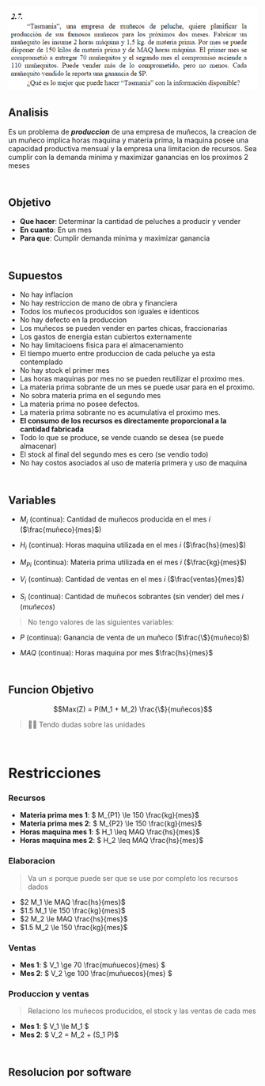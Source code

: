 ![alt text](2-7.png)

## Analisis
Es un problema de ***produccion*** de una empresa de muñecos, la creacion de un muñeco implica horas maquina y materia prima, la maquina posee una capacidad productiva mensual y la empresa una limitacion de recursos. Sea cumplir con la demanda minima y maximizar ganancias en los proximos 2 meses



## <br> Objetivo
- **Que hacer**: Determinar la cantidad de peluches a producir y vender
- **En cuanto**: En un mes 
- **Para que**: Cumplir demanda minima y maximizar ganancia



## <br> Supuestos
- No hay inflacion
- No hay restriccion de mano de obra y financiera
- Todos los muñecos producidos son iguales e identicos
- No hay defecto en la produccion
- Los muñecos se pueden vender en partes chicas, fraccionarias
- Los gastos de energia estan cubiertos externamente
- No hay limitacioens fisica para el almacenamiento
- El tiempo muerto entre produccion de cada peluche ya esta contemplado
- No hay stock el primer mes
- Las horas maquinas por mes no se pueden reutilizar el proximo mes.
- La materia prima sobrante de un mes se puede usar para en el proximo.
- No sobra materia prima en el segundo mes
- La materia prima no posee defectos.
- La materia prima sobrante no es acumulativa el proximo mes.
- **El consumo de los recursos es directamente proporcional a la cantidad fabricada** 
- Todo lo que se produce, se vende cuando se desea (se puede almacenar)
- El stock al final del segundo mes es cero (se vendio todo)
- No hay costos asociados al uso de materia primera y uso de maquina


## <br> Variables

- $M_{i}$ (continua): Cantidad de muñecos producida en el mes *i* ($\frac{muñeco}{mes}$)

- $H_i$ (continua): Horas maquina utilizada en el mes *i* ($\frac{hs}{mes}$)

- $M_{Pi}$ (continua): Materia prima utilizada en el mes *i* ($\frac{kg}{mes}$)

- $V_i$ (continua): Cantidad de ventas en el mes *i* ($\frac{ventas}{mes}$)

- $S_i$ (continua): Cantidad de muñecos sobrantes (sin vender) del mes *i* (${muñecos}$)

> No tengo valores de las siguientes variables:
- $P$ (continua): Ganancia de venta de un muñeco ($\frac{\$}{muñeco}$)

- $MAQ$ (continua): Horas maquina por mes $\frac{hs}{mes}$

## <br> Funcion Objetivo
$$Max(Z) = P(M_1 + M_2) \frac{\$}{muñecos}$$

> 🤚🏼 Tendo dudas sobre las unidades

# <br> Restricciones

### Recursos
- **Materia prima mes 1**: $ M_{P1} \le 150 \frac{kg}{mes}$
- **Materia prima mes 2**: $ M_{P2} \le 150 \frac{kg}{mes}$
- **Horas maquina mes 1**: $ H_1 \leq MAQ \frac{hs}{mes}$
- **Horas maquina mes 2**: $ H_2 \leq MAQ \frac{hs}{mes}$

### Elaboracion
> Va un $\le$ porque puede ser que se use por completo los recursos dados
- $2 M_1 \le MAQ \frac{hs}{mes}$
- $1.5 M_1 \le 150 \frac{kg}{mes}$ 
- $2 M_2 \le MAQ \frac{hs}{mes}$
- $1.5 M_2 \le 150 \frac{kg}{mes}$ 

### Ventas
- **Mes 1**: $ V_1 \ge 70 \frac{muñuecos}{mes} $
- **Mes 2**: $ V_2 \ge 100 \frac{muñuecos}{mes} $

### Produccion y ventas
> Relaciono los muñecos producidos, el stock y las ventas de cada mes
- **Mes 1**: $ V_1 \le M_1 $
- **Mes 2**: $ V_2 = M_2 + (S_1 P)$

## <br> Resolucion por software